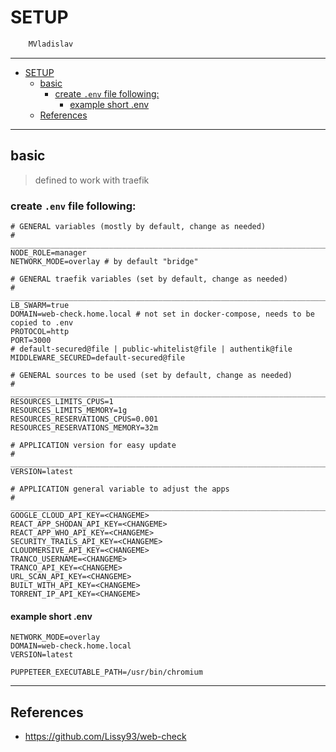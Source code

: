 # SETUP

```sh
    MVladislav
```

---

- [SETUP](#setup)
  - [basic](#basic)
    - [create `.env` file following:](#create-env-file-following)
      - [example short .env](#example-short-env)
  - [References](#references)

---

## basic

> defined to work with traefik

### create `.env` file following:

```env
# GENERAL variables (mostly by default, change as needed)
# ______________________________________________________________________________
NODE_ROLE=manager
NETWORK_MODE=overlay # by default "bridge"

# GENERAL traefik variables (set by default, change as needed)
# ______________________________________________________________________________
LB_SWARM=true
DOMAIN=web-check.home.local # not set in docker-compose, needs to be copied to .env
PROTOCOL=http
PORT=3000
# default-secured@file | public-whitelist@file | authentik@file
MIDDLEWARE_SECURED=default-secured@file

# GENERAL sources to be used (set by default, change as needed)
# ______________________________________________________________________________
RESOURCES_LIMITS_CPUS=1
RESOURCES_LIMITS_MEMORY=1g
RESOURCES_RESERVATIONS_CPUS=0.001
RESOURCES_RESERVATIONS_MEMORY=32m

# APPLICATION version for easy update
# ______________________________________________________________________________
VERSION=latest

# APPLICATION general variable to adjust the apps
# ______________________________________________________________________________
GOOGLE_CLOUD_API_KEY=<CHANGEME>
REACT_APP_SHODAN_API_KEY=<CHANGEME>
REACT_APP_WHO_API_KEY=<CHANGEME>
SECURITY_TRAILS_API_KEY=<CHANGEME>
CLOUDMERSIVE_API_KEY=<CHANGEME>
TRANCO_USERNAME=<CHANGEME>
TRANCO_API_KEY=<CHANGEME>
URL_SCAN_API_KEY=<CHANGEME>
BUILT_WITH_API_KEY=<CHANGEME>
TORRENT_IP_API_KEY=<CHANGEME>
```

#### example short .env

```env
NETWORK_MODE=overlay
DOMAIN=web-check.home.local
VERSION=latest

PUPPETEER_EXECUTABLE_PATH=/usr/bin/chromium
```

---

## References

- <https://github.com/Lissy93/web-check>
